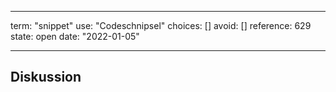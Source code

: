 
---
term:      "snippet"
use:       "Codeschnipsel"
choices:   []
avoid:     []
reference: 629        
state:     open
date:      "2022-01-05"

---

## Diskussion

